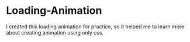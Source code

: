 # Loading-Animation
I created this loading animation for practice, so it helped me to learn more about creating animation using only css.

